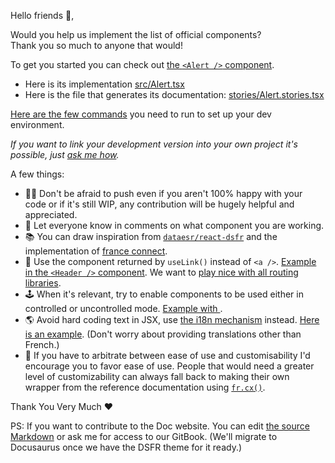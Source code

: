Hello friends 👋,  

Would you help us implement the list of official components?  
Thank you so much to anyone that would!  

To get you started you can check out [the `<Alert />` component](https://react-dsfr-components.etalab.studio/?path=/docs/components-alert--default).  
- Here is its implementation [src/Alert.tsx](https://github.com/codegouvfr/react-dsfr/blob/main/src/Alert.tsx)
- Here is the file that generates its documentation: [stories/Alert.stories.tsx](https://github.com/codegouvfr/react-dsfr/blob/main/stories/Alert.stories.tsx)

[Here are the few commands](https://github.com/codegouvfr/react-dsfr#development) you need to run to set up your dev environment.  

*If you want to link your development version into your own project it's possible, just [ask me how](https://github.com/codegouvfr/react-dsfr/discussions).*  

A few things:  

- 🙏🏻 Don't be afraid to push even if you aren't 100% happy with your code or if it's still WIP, any contribution will be hugely helpful and appreciated.  
- 📣 Let everyone know in comments on what component you are working.  
- 📚 You can draw inspiration from [`dataesr/react-dsfr`](https://www.npmjs.com/package/@dataesr/react-dsfr) and the implementation of [france connect](https://github.com/france-connect/sources/tree/main/front/libs/dsfr). 
- 🔗 Use the component returned by `useLink()` instead of `<a />`. [Example in the `<Header />` component](https://github.com/codegouvfr/react-dsfr/blob/bbaf4a81d78de08d6fdcb059a9f4cb8a78ce4d5a/src/Header.tsx#L84-L87). We want to [play nice with all routing libraries](https://react-dsfr.etalab.studio/integration-with-routing-libraries).    
- 🕹️ When it's relevant, try to enable components to be used either in controlled or uncontrolled mode. [Example with <Tabs />](https://react-dsfr-components.etalab.studio/?path=/docs/components-tabs--default).  
- 🌎 Avoid hard coding text in JSX, use [the i18n mechanism](https://react-dsfr.etalab.studio/internationalization) instead. [Here is an example](https://github.com/codegouvfr/react-dsfr/blob/bbaf4a81d78de08d6fdcb059a9f4cb8a78ce4d5a/src/DarkModeSwitch.tsx#L162-L199).  (Don't worry about providing translations other than French.)  
- 🍳  If you have to arbitrate between ease of use and customisability I'd encourage you to favor ease of use.  People that would need a greater level of customizability can always fall back to making their own wrapper from the reference documentation using [`fr.cx()`](https://react-dsfr.etalab.studio/fr-utils/cx).   

Thank You Very Much ❤️

PS: If you want to contribute to the Doc website. You can edit [the source Markdown](https://github.com/codegouvfr/react-dsfr/tree/v1_docs) or ask me for access to our GitBook. (We'll migrate to Docusaurus once we have the DSFR theme for it ready.)  
